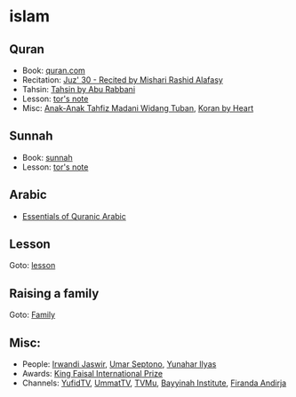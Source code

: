 # islam

## Quran
* Book: [quran.com](https://quran.com/)
* Recitation: [Juz' 30 - Recited by Mishari Rashid Alafasy](https://www.youtube.com/watch?v=HK8b1CUxyhw)
* Tahsin: [Tahsin by Abu Rabbani](https://www.youtube.com/watch?v=lgTVLVdpl6A)
* Lesson: [tor's note](https://github.com/tttor/islam/tree/master/quran)
* Misc:
  [Anak-Anak Tahfiz Madani Widang Tuban](https://www.youtube.com/watch?v=-WW2YCXnXRo),
  [Koran by Heart](https://www.youtube.com/watch?v=ptHdmw57rzM)

## Sunnah
* Book: [sunnah](https://sunnah.com/)
* Lesson: [tor's note](https://github.com/tttor/islam/tree/master/sunnah)

## Arabic
* [Essentials of Quranic Arabic](http://kalamullah.com/essentials-of-arabic.html)

## Lesson
Goto: [lesson](https://github.com/tttor/islam/tree/master/lesson)

## Raising a family
Goto: [Family](http://tttor.github.io/family)

## Misc:
* People:
  [Irwandi Jaswir](http://kingfaisalprize.org/professor-irwandi-jaswir/),
  [Umar Septono](https://id.wikipedia.org/wiki/Umar_Septono),
  [Yunahar Ilyas](http://www.muhammadiyah.or.id/id/content-210-det-prof-dr-h-yunahar-ilyas-lc-mag.html)
* Awards:
  [King Faisal International Prize](http://kfip.org/en)
* Channels:
  [YufidTV](https://www.youtube.com/channel/UCX-4mrOc5r691SzDhHtkOgw),
  [UmmatTV](https://www.youtube.com/channel/UChq7NDxIkiwKCFRt6Qmn-Bw),
  [TVMu](http://tvmu.tv/),
  [Bayyinah Institute](https://www.youtube.com/channel/UCRtiU-lpcBSi-ipFKyfIkug),
  [Firanda Andirja](https://www.youtube.com/channel/UCm44PmruoSbuNbZn7jFeXUw)
